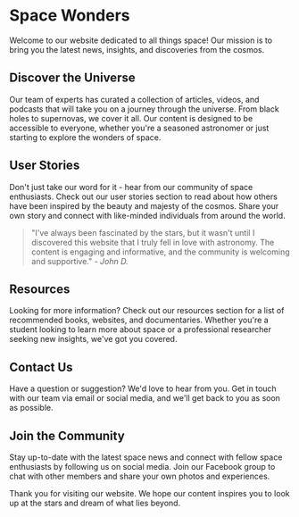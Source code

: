 <!--font:Poppins-->

# Space Wonders

Welcome to our website dedicated to all things space! Our mission is to bring you the latest news, insights, and discoveries from the cosmos. 

## Discover the Universe

Our team of experts has curated a collection of articles, videos, and podcasts that will take you on a journey through the universe. From black holes to supernovas, we cover it all. Our content is designed to be accessible to everyone, whether you're a seasoned astronomer or just starting to explore the wonders of space.

## User Stories

Don't just take our word for it - hear from our community of space enthusiasts. Check out our user stories section to read about how others have been inspired by the beauty and majesty of the cosmos. Share your own story and connect with like-minded individuals from around the world.

> "I've always been fascinated by the stars, but it wasn't until I discovered this website that I truly fell in love with astronomy. The content is engaging and informative, and the community is welcoming and supportive." - *John D.*

## Resources

Looking for more information? Check out our resources section for a list of recommended books, websites, and documentaries. Whether you're a student looking to learn more about space or a professional researcher seeking new insights, we've got you covered.

## Contact Us

Have a question or suggestion? We'd love to hear from you. Get in touch with our team via email or social media, and we'll get back to you as soon as possible.

## Join the Community

Stay up-to-date with the latest space news and connect with fellow space enthusiasts by following us on social media. Join our Facebook group to chat with other members and share your own photos and experiences.

Thank you for visiting our website. We hope our content inspires you to look up at the stars and dream of what lies beyond.

<!--

Write me content for website with wallpaper which alt text is:

"A stylized depiction of a spacecraft in orbit around a distant planet or moon, with dramatic lighting and shadows."

The name/title of the page should not be 1:1 copy of the alt text but rather a real content of the website which is using this wallpaper.

- Use markdown format 
- Start with heading
- Heading should be short and concise
- The content should look like a real website 
- The website should not be about the wallpaper, wallpaper is just a related background
- Heading should be contain work "wallpaper" or "background"
- Include real sections like references, contact, user stories, etc. use things relevant to the page purpose.
- Feel free to use structure like headings, bullets, numbering, blockquotes, paragraphs, horizontal lines, etc.
- You can use formatting like bold or _italic_
- You can include UTF-8 emojis
- Links should be only #hash anchors (and you can refer to the document itself)
- Do not include images


---


# Space Odyssey Wallpaper

Welcome to Space Odyssey, your ultimate guide to space exploration and discovery. Our website is dedicated to bringing you the latest news, updates, and insights into the mysteries of the universe.

## Explore the Cosmos

Our team of experts has curated a collection of articles, videos, and podcasts that will take you on a journey through the cosmos. From black holes to supernovas, we cover it all. Our content is designed to be accessible to everyone, whether you're a seasoned astronomer or just starting to explore the wonders of space.

## User Stories

Don't just take our word for it - hear from our community of space enthusiasts. Check out our user stories section to read about how others have been inspired by the beauty and majesty of the cosmos. Share your own story and connect with like-minded individuals from around the world.

> "I've always been fascinated by the stars, but it wasn't until I discovered Space Odyssey that I truly fell in love with astronomy. The content is engaging and informative, and the community is welcoming and supportive." - *John D.*

## Resources

Looking for more information? Check out our resources section for a list of recommended books, websites, and documentaries. Whether you're a student looking to learn more about space or a professional researcher seeking new insights, we've got you covered.

## Contact Us

Have a question or suggestion? We'd love to hear from you. Get in touch with our team via email or social media, and we'll get back to you as soon as possible.

## Join the Community

Stay up-to-date with the latest space news and connect with fellow space enthusiasts by following us on social media. Join our Facebook group to chat with other members and share your own photos and experiences.

Thank you for visiting Space Odyssey. We hope our website inspires you to look up at the stars and dream of what lies beyond.


---


Heading should not include word "wallpaper". The website should not be about the wallpaper itself, wallpaper is just a related background, rewrite whole content.


---


# Exploring the Wonders of Space

Welcome to our website dedicated to all things space! Our mission is to bring you the latest news, insights, and discoveries from the cosmos. 

## Discover the Universe

Our team of experts has curated a collection of articles, videos, and podcasts that will take you on a journey through the universe. From black holes to supernovas, we cover it all. Our content is designed to be accessible to everyone, whether you're a seasoned astronomer or just starting to explore the wonders of space.

## User Stories

Don't just take our word for it - hear from our community of space enthusiasts. Check out our user stories section to read about how others have been inspired by the beauty and majesty of the cosmos. Share your own story and connect with like-minded individuals from around the world.

> "I've always been fascinated by the stars, but it wasn't until I discovered this website that I truly fell in love with astronomy. The content is engaging and informative, and the community is welcoming and supportive." - *John D.*

## Resources

Looking for more information? Check out our resources section for a list of recommended books, websites, and documentaries. Whether you're a student looking to learn more about space or a professional researcher seeking new insights, we've got you covered.

## Contact Us

Have a question or suggestion? We'd love to hear from you. Get in touch with our team via email or social media, and we'll get back to you as soon as possible.

## Join the Community

Stay up-to-date with the latest space news and connect with fellow space enthusiasts by following us on social media. Join our Facebook group to chat with other members and share your own photos and experiences.

Thank you for visiting our website. We hope our content inspires you to look up at the stars and dream of what lies beyond.


---


Write me a Google font which is best fitting for the website.

Pick from the list:
- Montserrat
- Barlow Condensed
- Poppins
- Raleway
- Lato
- IBM Plex Sans
- Open Sans
- Inter
- Alegreya
- Roboto
- Great Vibes
- Futura
- Lobster
- Playfair Display
- Exo 2
- Dancing Script
- Orbitron


Write just the font name nothing else.


---


Poppins

-->

